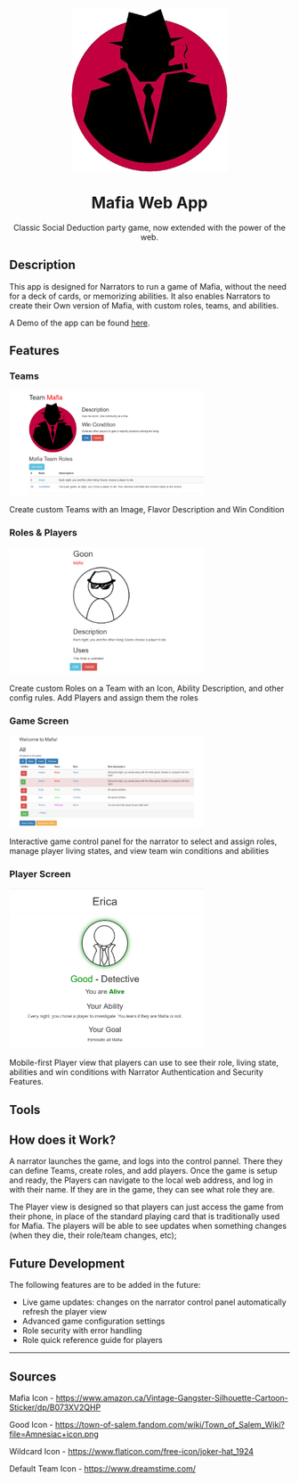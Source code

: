 <p align="center"><img align="center" width="280" src="n01569183PetProject/Content/Images/Static/mafia.png"/></p>
<p align="center">
<h1 align="center">Mafia Web App</h1>
<p align="center">Classic Social Deduction party game, now extended with the power of the web.</p>
</p>

## Description

This app is designed for Narrators to run a game of Mafia, without the need for a deck of cards, or memorizing abilities. It also enables Narrators to create their Own version of Mafia, with custom roles, teams, and abilities.

A Demo of the app can be found [here](https://youtu.be/vsPAxmPxa9s).

## Features

### Teams
<p><img width="350" src="n01569183PetProject/Content/Images/Static/Teams.png"/></p>

Create custom Teams with an Image, Flavor Description and Win Condition

### Roles & Players
<p><img width="350" src="n01569183PetProject/Content/Images/Static/Roles.png"/></p>
Create custom Roles on a Team with an Icon, Ability Description, and other config rules. Add Players and assign them the roles

### Game Screen
<p><img width="350" src="n01569183PetProject/Content/Images/Static/Game.png"/></p>
Interactive game control panel for the narrator to select and assign roles, manage player living states, and view team win conditions and abilities

### Player Screen
<p><img width="350" src="n01569183PetProject/Content/Images/Static/Player.png"/></p>

Mobile-first Player view that players can use to see their role, living state, abilities and win conditions with Narrator Authentication and Security Features.

## Tools

## How does it Work?
A narrator launches the game, and logs into the control pannel. There they can define Teams, create roles, and add players. Once the game is setup and ready, the Players can navigate to the local web address, and log in with their name. If they are in the game, they can see what role they are.

The Player view is designed so that players can just access the game from their phone, in place of the standard playing card that is traditionally used for Mafia. The players will be able to see updates when something changes (when they die, their role/team changes, etc);

## Future Development
The following features are to be added in the future:
- Live game updates: changes on the narrator control panel automatically refresh the player view
- Advanced game configuration settings
- Role security with error handling
- Role quick reference guide for players

<hr>

## Sources

Mafia Icon - https://www.amazon.ca/Vintage-Gangster-Silhouette-Cartoon-Sticker/dp/B073XV2QHP

Good Icon - https://town-of-salem.fandom.com/wiki/Town_of_Salem_Wiki?file=Amnesiac+icon.png

Wildcard Icon - https://www.flaticon.com/free-icon/joker-hat_1924

Default Team Icon - https://www.dreamstime.com/
